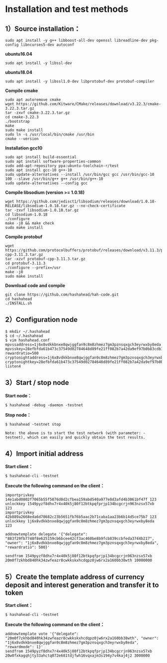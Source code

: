 # Installation and test methods

## 1）Source installation：
```
sudo apt install -y g++ libboost-all-dev openssl libreadline-dev pkg-config libncurses5-dev autoconf
```
**ubuntu16.04**
```
sudo apt install -y libssl-dev
```
**ubuntu18.04**
```
sudo apt install -y libssl1.0-dev libprotobuf-dev protobuf-compiler
```

**Compile cmake**
```
sudo apt autoremove cmake
wget https://github.com/Kitware/CMake/releases/download/v3.22.3/cmake-3.22.3.tar.gz
tar -zxvf cmake-3.22.3.tar.gz
cd cmake-3.22.3
./bootstrap 
make
sudo make install
sudo ln -s /usr/local/bin/cmake /usr/bin
cmake --version
```

**Installation gcc10**
```
sudo apt install build-essential
sudo apt install software-properties-common
sudo add-apt-repository ppa:ubuntu-toolchain-r/test
sudo apt install gcc-10 g++-10
sudo update-alternatives --install /usr/bin/gcc gcc /usr/bin/gcc-10 100 --slave /usr/bin/g++ g++ /usr/bin/g++-10
sudo update-alternatives --config gcc

```

**Compile libsodium (version >= 1.0.18)**
```
wget https://github.com/jedisct1/libsodium/releases/download/1.0.18-RELEASE/libsodium-1.0.18.tar.gz --no-check-certificate
tar -zxvf libsodium-1.0.18.tar.gz
cd libsodium-1.0.18
./configure
make -j8 && make check
sudo make install
```
**Compile protobuf**
```
wget https://github.com/protocolbuffers/protobuf/releases/download/v3.11.3/protobuf-cpp-3.11.3.tar.gz
tar -xzvf protobuf-cpp-3.11.3.tar.gz
cd protobuf-3.11.3
./configure --prefix=/usr
make -j8
sudo make install
```
**Download code and compile**
```
git clone https://github.com/hashahead/hah-code.git
cd hashahead
./INSTALL.sh
```

## 2）Configuration node
```
$ mkdir ~/.hashahead
$ cd ~/.hashahead
$ vim hashahead.conf
mpvssaddress=1j6x8vdkkbnxe8qwjggfan9c8m8zhmez7gm3pznsqxgch3eyrwxby8eda
mpvsskey=28efbfda61b473c37549d02784648d89fe21ff082b7a42da9ef97b0b83cdb1a9
rewardratio=500
cryptonightaddress=1j6x8vdkkbnxe8qwjggfan9c8m8zhmez7gm3pznsqxgch3eyrwxby8eda
cryptonightkey=28efbfda61b473c37549d02784648d89fe21ff082b7a42da9ef97b0b83cdb1a9
listen4
```

## 3）Start / stop node
**Start node：**
```
$ hashahead -debug -daemon -testnet
```
**Stop node：**
```
$ hashahead -testnet stop

Note: the above is to start the test network (with parameter: - testnet), which can easily and quickly obtain the test results.
```

## 4）Import initial address
**Start client：**
```
$ hashahead-cli -testnet
```

**Execute the following command on the client：**
```
importprivkey 14e1abd0802f7065b55f5076d0d2cfbea159abd540a977e8d3afd4b3061bf47f 123
unlockkey 1549pyzf8dhx7r4x40k5j80f12btkpqfprjp134bcgcrjn963nzsx57xb 123
importprivkey 42b889a2668eda6d78682c23b5651fb76b5aac2b71caba1aa23b6b14d5ce75b7 123
unlockkey 1j6x8vdkkbnxe8qwjggfan9c8m8zhmez7gm3pznsqxgch3eyrwxby8eda 123

addnewtemplate delegate '{"delegate": "883f29fb7740f8e625159cb6bcee42cf3ac460be8b9fcb839ccbfeda3744b217", "owner": "1j6x8vdkkbnxe8qwjggfan9c8m8zhmez7gm3pznsqxgch3eyrwxby8eda", "rewardratio": 500}'

sendfrom 1549pyzf8dhx7r4x40k5j80f12btkpqfprjp134bcgcrjn963nzsx57xb 20m0f7zkhbd840hk34zwfeazr8cwkkskxhcdqpz0jw6rx2a160bb38wth 10000000
```

## 5）Create the template address of currency deposit and interest generation and transfer it to token
**Start client：**
```
$ hashahead-cli -testnet
```

**Execute the following command on the client：**
```
addnewtemplate vote '{"delegate": "20m0f7zkhbd840hk34zwfeazr8cwkkskxhcdqpz0jw6rx2a160bb38wth", "owner": "1j6x8vdkkbnxe8qwjggfan9c8m8zhmez7gm3pznsqxgch3eyrwxby8eda", "rewardmode": 1}'
sendfrom 1549pyzf8dhx7r4x40k5j80f12btkpqfprjp134bcgcrjn963nzsx57xb 20w0fxkagqhjty33ahctq072e681tdjfwh16vqxajm3s194y7v4kaj4j2 3000000

```
